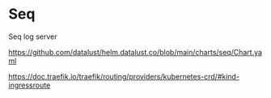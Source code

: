 # Seq

Seq log server

https://github.com/datalust/helm.datalust.co/blob/main/charts/seq/Chart.yaml

https://doc.traefik.io/traefik/routing/providers/kubernetes-crd/#kind-ingressroute
